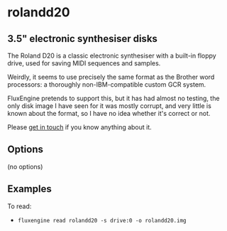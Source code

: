 rolandd20
====
## 3.5" electronic synthesiser disks
<!-- This file is automatically generated. Do not edit. -->

The Roland D20 is a classic electronic synthesiser with a built-in floppy
drive, used for saving MIDI sequences and samples.

Weirdly, it seems to use precisely the same format as the Brother word
processors: a thoroughly non-IBM-compatible custom GCR system.

FluxEngine pretends to support this, but it has had almost no testing, the only
disk image I have seen for it was mostly corrupt, and very little is known
about the format, so I have no idea whether it's correct or not.

Please [get in touch](https://github.com/davidgiven/fluxengine/issues/new) if
you know anything about it.

## Options

(no options)

## Examples

To read:

  - `fluxengine read rolandd20 -s drive:0 -o rolandd20.img`


